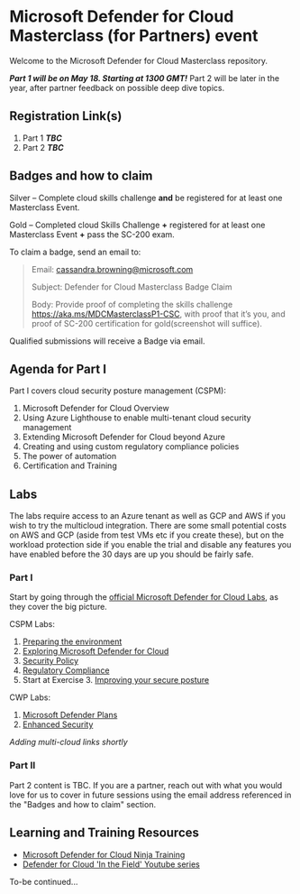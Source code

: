 # Microsoft Defender for Cloud Masterclass (for Partners) event

Welcome to the Microsoft Defender for Cloud Masterclass repository.

***Part 1 will be on May 18. Starting at 1300 GMT!*** Part 2 will be later in the year, after partner feedback on possible deep dive topics.

## Registration Link(s)
1. Part 1 ***TBC***
2. Part 2 ***TBC***

## Badges and how to claim
Silver – Complete cloud skills challenge **and** be registered for at least one Masterclass Event.

Gold – Completed cloud Skills Challenge **+** registered for at least one Masterclass Event **+** pass the SC-200 exam.

To claim a badge, send an email to:

 > Email: cassandra.browning@microsoft.com
 > 
 > Subject: Defender for Cloud Masterclass Badge Claim
 > 
 > Body: Provide proof of completing the skills challenge https://aka.ms/MDCMasterclassP1-CSC, with proof that it’s you, and proof of SC-200 certification for gold(screenshot will suffice).

Qualified submissions will receive a Badge via email.

## Agenda for Part I
Part I covers cloud security posture management (CSPM):
1. Microsoft Defender for Cloud Overview
2. Using Azure Lighthouse to enable multi-tenant cloud security management
3. Extending Microsoft Defender for Cloud beyond Azure
4. Creating and using custom regulatory compliance policies
5. The power of automation
6. Certification and Training

## Labs
The labs require access to an Azure tenant as well as GCP and AWS if you wish to try the multicloud integration. There are some small potential costs on AWS and GCP (aside from test VMs etc if you create these), but on the workload protection side if you enable the trial and disable any features you have enabled before the 30 days are up you should be fairly safe.

### Part I
Start by going  through the [official Microsoft Defender for Cloud Labs](https://github.com/Azure/Microsoft-Defender-for-Cloud/tree/main/Labs), as they cover the big picture.

CSPM Labs:
1. [Preparing the environment](https://github.com/Azure/Microsoft-Defender-for-Cloud/blob/main/Labs/Modules/Module-1-Preparing-the-Environment.md)
2. [Exploring Microsoft Defender for Cloud](https://github.com/Azure/Microsoft-Defender-for-Cloud/blob/main/Labs/Modules/Module-2-Exploring-Azure-Security-Center.md)
3. [Security Policy](https://github.com/Azure/Microsoft-Defender-for-Cloud/blob/main/Labs/Modules/Module-3-ASC-Security-Policy.md)
4. [Regulatory Compliance](https://github.com/Azure/Microsoft-Defender-for-Cloud/blob/main/Labs/Modules/Module-4-Regulatory-Compliance.md)
5. Start at Exercise 3. [Improving your secure posture](https://github.com/Azure/Microsoft-Defender-for-Cloud/blob/main/Labs/Modules/Module-5-Improving-your-Secure-Posture.md#exercise-3-automate-recommendations-with-workflow-automation)

CWP Labs:
1. [Microsoft Defender Plans](https://github.com/Azure/Microsoft-Defender-for-Cloud/blob/main/Labs/Modules/Module-6-Azure-Defender.md)
2. [Enhanced Security](https://github.com/Azure/Microsoft-Defender-for-Cloud/blob/main/Labs/Modules/Module-8-Advance-Cloud-Defense.md)

*Adding multi-cloud links shortly*

### Part II
Part 2 content is TBC. If you are a partner, reach out with what you would love for us to cover in future sessions using the email address referenced in the "Badges and how to claim" section.


## Learning and Training Resources
 - [Microsoft Defender for Cloud Ninja Training](http://aka.ms/ascninja)
 - [Defender for Cloud 'In the Field' Youtube series](https://www.youtube.com/hashtag/mdfcinthefield)

To-be continued...
